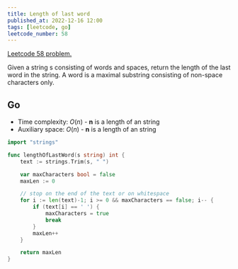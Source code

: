 ```yaml
---
title: Length of last word
published_at: 2022-12-16 12:00
tags: [leetcode, go]
leetcode_number: 58
---
```


[Leetcode 58 problem.](https://leetcode.com/problems/length-of-last-word/)

Given a string s consisting of words and spaces, return the length of the last
word in the string. A word is a maximal substring consisting of non-space
characters only.

## Go

- Time complexity: $O(n)$ - **n** is a length of an string
- Auxiliary space: $O(n)$ - **n** is a length of an string

```go
import "strings"

func lengthOfLastWord(s string) int {
    text := strings.Trim(s, " ")

    var maxCharacters bool = false
    maxLen := 0

	// stop on the end of the text or on whitespace
    for i := len(text)-1; i >= 0 && maxCharacters == false; i-- {
        if (text[i] == ' ') {
            maxCharacters = true
            break
        }
        maxLen++
    }

    return maxLen
}
```
